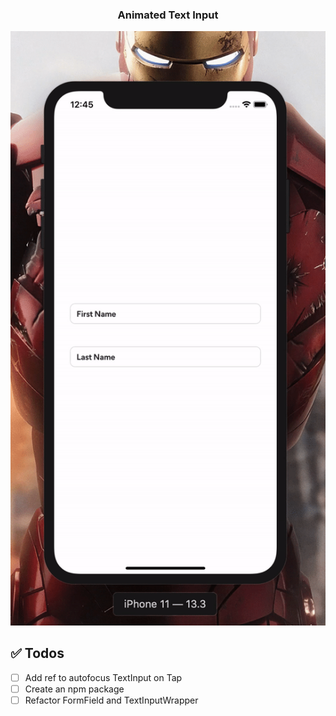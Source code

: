 <div align='center'>
  <h3>Animated Text Input </h3>
  <img src='./src/assets/recording.gif' />
</div>

## :white_check_mark: Todos

- [ ] Add ref to autofocus TextInput on Tap
- [ ] Create an npm package
- [ ] Refactor FormField and TextInputWrapper
